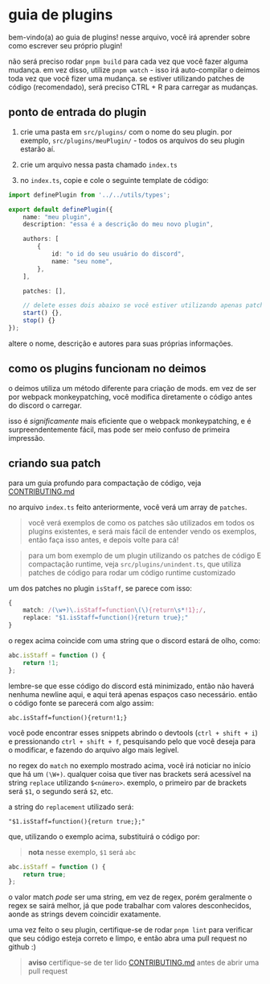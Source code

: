 # guia de plugins

bem-vindo(a) ao guia de plugins! nesse arquivo, você irá aprender sobre como escrever seu próprio plugin!

não será preciso rodar `pnpm build` para cada vez que você fazer alguma mudança. em vez disso, utilize `pnpm watch` - isso irá auto-compilar o deimos toda vez que você fizer uma mudança. se estiver utilizando patches de código (recomendado), será preciso CTRL + R para carregar as mudanças.

## ponto de entrada do plugin

1. crie uma pasta em `src/plugins/` com o nome do seu plugin. por exemplo, `src/plugins/meuPlugin/` - todos os arquivos do seu plugin estarão aí.

2. crie um arquivo nessa pasta chamado `index.ts`

3. no `index.ts`, copie e cole o seguinte template de código:

```ts
import definePlugin from '../../utils/types';

export default definePlugin({
    name: "meu plugin",
    description: "essa é a descrição do meu novo plugin",

    authors: [
        {
            id: "o id do seu usuário do discord",
            name: "seu nome",
        },
    ],

    patches: [],

    // delete esses dois abaixo se você estiver utilizando apenas patches de código
    start() {},
    stop() {}
});
```

altere o nome, descrição e autores para suas próprias informações.

## como os plugins funcionam no deimos

o deimos utiliza um método diferente para criação de mods. em vez de ser por webpack monkeypatching, você modifica diretamente o código antes do discord o carregar.

isso é _significamente_ mais eficiente que o webpack monkeypatching, e é surpreendentemente fácil, mas pode ser meio confuso de primeira impressão.

## criando sua patch

para um guia profundo para compactação de código, veja [CONTRIBUTING.md](../CONTRIBUTING.md)

no arquivo `index.ts` feito anteriormente, você verá um array de `patches`.

> você verá exemplos de como os patches são utilizados em todos os plugins existentes, e será mais fácil de entender vendo os exemplos, então faça isso antes, e depois volte para cá!

> para um bom exemplo de um plugin utilizando os patches de código E compactação runtime, veja `src/plugins/unindent.ts`, que utiliza patches de código para rodar um código runtime customizado

um dos patches no plugin `isStaff`, se parece com isso:

```ts
{
	match: /(\w+)\.isStaff=function\(\){return\s*!1};/,
    replace: "$1.isStaff=function(){return true};"
}
```

o regex acima coincide com uma string que o discord estará de olho, como:

```js
abc.isStaff = function () {
	return !1;
};
```

lembre-se que esse código do discord está minimizado, então não haverá nenhuma newline aqui, e aqui terá apenas espaços caso necessário. então o código fonte se parecerá com algo assim:

```
abc.isStaff=function(){return!1;}
```

você pode encontrar esses snippets abrindo o devtools (`ctrl + shift + i`) e pressionando `ctrl + shift + f`, pesquisando pelo que você deseja para o modificar, e fazendo do arquivo algo mais legível.

no regex do `match` no exemplo mostrado acima, você irá noticiar no início que há um `(\W+)`.
qualquer coisa que tiver nas brackets será acessível na string `replace` utilizando `$<número>`. exemplo, o primeiro par de brackets será `$1`, o segundo será `$2`, etc.

a string do `replacement` utilizado será:

```
"$1.isStaff=function(){return true;};"
```

que, utilizando o exemplo acima, substituirá o código por:

> **nota**
> nesse exemplo, `$1` será `abc`

```js
abc.isStaff = function () {
	return true;
};
```

o valor match _pode_ ser uma string, em vez de regex, porém geralmente o regex se sairá melhor, já que pode trabalhar com valores desconhecidos, aonde as strings devem coincidir exatamente.

uma vez feito o seu plugin, certifique-se de rodar `pnpm lint` para verificar que seu código esteja correto e limpo, e então abra uma pull request no github :)

> **aviso**
> certifique-se de ter lido [CONTRIBUTING.md](../CONTRIBUTING.md) antes de abrir uma pull request
